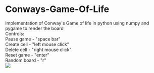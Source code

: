 # Conways-Game-Of-Life
Implementation of Conway's Game of life in python using numpy and pygame to render the board\
Controls:\
  Pause game - "space bar"\
  Create cell - "left mouse click"\
  Delete cell - "right mouse click"\
  Reset game - "enter"\
  Random board - "r"\
![](cgol-gif.gif)
